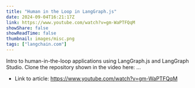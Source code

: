 ```yaml
---
title: "Human in the Loop in LangGraph.js"
date: 2024-09-04T16:21:17Z
link: https://www.youtube.com/watch?v=gm-WaPTFQqM
showShare: false
showReadTime: false
thumbnail: images/misc.png
tags: ["langchain.com"]
---
```

Intro to human-in-the-loop applications using LangGraph.js and LangGraph Studio. Clone the repository shown in the video here: ...

- Link to article: https://www.youtube.com/watch?v=gm-WaPTFQqM